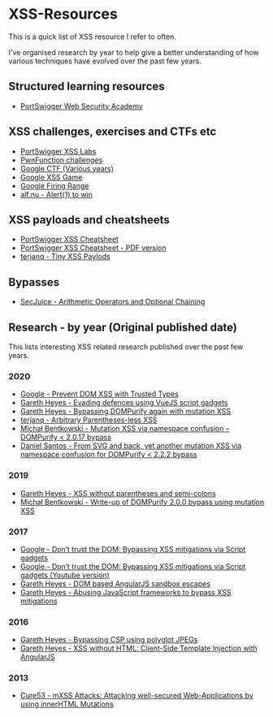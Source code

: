 # XSS-Resources

This is a quick list of XSS resource I refer to often. 

I've organised research by year to help give a better understanding of how various techniques have evolved over the past few years.

## Structured learning resources
* [PortSwigger Web Security Academy](https://portswigger.net/web-security/cross-site-scripting)


## XSS challenges, exercises and CTFs etc
* [PortSwigger XSS Labs](https://portswigger.net/web-security/all-labs#cross-site-scripting)
* [PwnFunction challenges](https://xss.pwnfunction.com/)
* [Google CTF (Various years)](https://github.com/google/google-ctf)
* [Google XSS Game](https://xss-game.appspot.com/)
* [Google Firing Range](https://public-firing-range.appspot.com/)
* [alf.nu - Alert(1) to win](https://alf.nu/alert1)

## XSS payloads and cheatsheets
* [PortSwigger XSS Cheatsheet](https://portswigger.net/web-security/cross-site-scripting/cheat-sheet)
* [PortSwigger XSS Cheatsheet - PDF version](https://portswigger.net/web-security/cross-site-scripting/cheat-sheet.pdf)
* [terjanq - Tiny XSS Paylods](https://github.com/terjanq/Tiny-XSS-Payloads)

## Bypasses
* [SecJuice - Arithmetic Operators and Optional Chaining](https://www.secjuice.com/xss-arithmetic-operators-chaining-bypass-sanitization/)


## Research - by year (Original published date)
This lists interesting XSS related research published over the past few years.
### 2020 
* [Google - Prevent DOM XSS with Trusted Types](https://web.dev/trusted-types/)
* [Gareth Heyes - Evading defences using VueJS script gadgets](https://portswigger.net/research/evading-defences-using-vuejs-script-gadgets)
* [Gareth Heyes - Bypassing DOMPurify again with mutation XSS](https://portswigger.net/research/bypassing-dompurify-again-with-mutation-xss)
* [terjanq - Arbitrary Parentheses-less XSS](https://medium.com/@terjanq/arbitrary-parentheses-less-xss-e4a1cf37c13d)
* [Michał Bentkowski - Mutation XSS via namespace confusion – DOMPurify < 2.0.17 bypass](https://research.securitum.com/mutation-xss-via-mathml-mutation-dompurify-2-0-17-bypass/)
* [Daniel Santos - From SVG and back, yet another mutation XSS via namespace confusion for DOMPurify < 2.2.2 bypass](https://vovohelo.medium.com/from-svg-and-back-yet-another-mutation-xss-via-namespace-confusion-for-dompurify-2-2-2-bypass-5d9ae8b1878f)

### 2019
* [Gareth Heyes - XSS without parentheses and semi-colons](https://portswigger.net/research/xss-without-parentheses-and-semi-colons)
* [Michał Bentkowski - Write-up of DOMPurify 2.0.0 bypass using mutation XSS ](https://research.securitum.com/dompurify-bypass-using-mxss/) 

### 2017 
* [Google - Don’t trust the DOM: Bypassing XSS mitigations via Script gadgets](https://www.blackhat.com/docs/us-17/thursday/us-17-Lekies-Dont-Trust-The-DOM-Bypassing-XSS-Mitigations-Via-Script-Gadgets.pdf)
* [Google - Don’t trust the DOM: Bypassing XSS mitigations via Script gadgets (Youtube version)](https://www.youtube.com/watch?v=i6Ug8O23DMU&feature=emb_title)
* [Gareth Heyes - DOM based AngularJS sandbox escapes](https://portswigger.net/research/dom-based-angularjs-sandbox-escapes)
* [Gareth Heyes - Abusing JavaScript frameworks to bypass XSS mitigations](https://portswigger.net/research/abusing-javascript-frameworks-to-bypass-xss-mitigations)

### 2016
* [Gareth Heyes - Bypassing CSP using polyglot JPEGs](https://portswigger.net/research/bypassing-csp-using-polyglot-jpegs)
* [Gareth Heyes - XSS without HTML: Client-Side Template Injection with AngularJS](https://portswigger.net/research/xss-without-html-client-side-template-injection-with-angularjs)

### 2013 
* [Cure53 - mXSS Attacks:  Attacking well-secured Web-Applications by using innerHTML Mutations](https://cure53.de/fp170.pdf)

